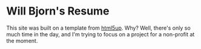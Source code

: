 # Will Bjorn's Resume
This site was built on a template from [html5up](https://html5up.net/). Why? Well, there's only so much time in the day, and I'm trying to focus on a project for a non-profit at the moment.
